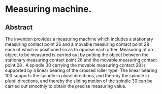 # Measuring machine.

## Abstract
The invention provides a measuring machine which includes a stationary measuring contact point 26 and a movable measuring contact point 28 , each of which is positioned so as to oppose each other. Measuring of an object to be measured is carried out by putting the object between the stationary measuring contact point 26 and the movable measuring contact point 28 . A spindle 30 carrying the movable measuring contact 28 is supported by a linear bearing of the crossed roller type. The linear bearing 100 supports the spindle in plural directions, and thereby the spindle in plural directions, and thereby the sliding motion of the spindle 30 can be carried out smoothly to obtain the precise measuring value.